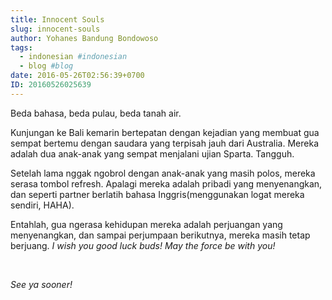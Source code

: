 ```yaml
---
title: Innocent Souls
slug: innocent-souls
author: Yohanes Bandung Bondowoso
tags:
  - indonesian #indonesian
  - blog #blog
date: 2016-05-26T02:56:39+0700
ID: 20160526025639
---
```


Beda bahasa, beda pulau, beda tanah air.

Kunjungan ke Bali kemarin bertepatan dengan kejadian yang membuat gua sempat bertemu dengan saudara yang terpisah jauh dari Australia. Mereka adalah dua anak-anak yang sempat menjalani ujian Sparta. Tangguh.

Setelah lama nggak ngobrol dengan anak-anak yang masih polos, mereka serasa tombol refresh. Apalagi mereka adalah pribadi yang menyenangkan, dan seperti partner berlatih bahasa Inggris(menggunakan logat mereka sendiri, HAHA).

Entahlah, gua ngerasa kehidupan mereka adalah perjuangan yang menyenangkan, dan sampai perjumpaan berikutnya, mereka masih tetap berjuang. _I wish you good luck buds! May the force be with you!_

<br>

_See ya sooner!_
